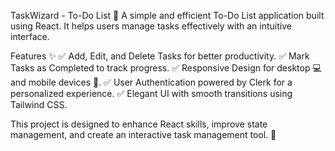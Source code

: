 TaskWizard - To-Do List 📝
A simple and efficient To-Do List application built using React. It helps users manage tasks effectively with an intuitive interface.

Features ✨
✅ Add, Edit, and Delete Tasks for better productivity.
✅ Mark Tasks as Completed to track progress.
✅ Responsive Design for desktop 💻 and mobile devices 📱.
✅ User Authentication powered by Clerk for a personalized experience.
✅ Elegant UI with smooth transitions using Tailwind CSS.

This project is designed to enhance React skills, improve state management, and create an interactive task management tool. 🚀
